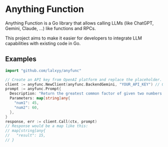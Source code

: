 # Anything Function

Anything Function is a Go library that allows calling LLMs (like ChatGPT, Gemini, Claude, ...) like functions and RPCs.

This project aims to make it easier for developers to integrate LLM capabilities with existing code in Go.

## Examples

```go
import "github.com/lalxyy/anyfunc"

// Create an API key from OpenAI platform and replace the placeholder.
client := anyfunc.NewClient(anyfunc.BackendGemini, "YOUR_API_KEY") // Or `anyfunc.BackendOpenAI`
prompt := anyfunc.Prompt{
  Description: "Return the greatest common factor of given two numbers `num1` and `num2`.",
  Parameters: map[string]any{
    "num1": 45,
    "num2": 60,
  },
}
response, err := client.Call(ctx, prompt)
// Response would be a map like this:
// map[string]any{
//   "result": 15,
// }
```

